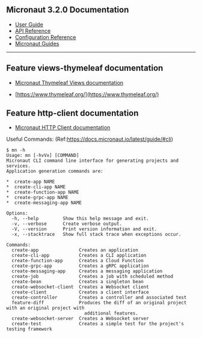## Micronaut 3.2.0 Documentation

- [User Guide](https://docs.micronaut.io/3.2.0/guide/index.html)
- [API Reference](https://docs.micronaut.io/3.2.0/api/index.html)
- [Configuration Reference](https://docs.micronaut.io/3.2.0/guide/configurationreference.html)
- [Micronaut Guides](https://guides.micronaut.io/index.html)
---

## Feature views-thymeleaf documentation

- [Micronaut Thymeleaf Views documentation](https://micronaut-projects.github.io/micronaut-views/latest/guide/index.html#thymeleaf)

- [https://www.thymeleaf.org/](https://www.thymeleaf.org/)

## Feature http-client documentation

- [Micronaut HTTP Client documentation](https://docs.micronaut.io/latest/guide/index.html#httpClient)

Useful Commands: (Ref:https://docs.micronaut.io/latest/guide/#cli) 

```
$ mn -h
Usage: mn [-hvVx] [COMMAND]
Micronaut CLI command line interface for generating projects and services.
Application generation commands are: 

*  create-app NAME
*  create-cli-app NAME
*  create-function-app NAME
*  create-grpc-app NAME
*  create-messaging-app NAME

Options:
  -h, --help         Show this help message and exit.
  -v, --verbose      Create verbose output.
  -V, --version      Print version information and exit.
  -x, --stacktrace   Show full stack trace when exceptions occur.

Commands: 
  create-app               Creates an application
  create-cli-app           Creates a CLI application
  create-function-app      Creates a Cloud Function
  create-grpc-app          Creates a gRPC application
  create-messaging-app     Creates a messaging application
  create-job               Creates a job with scheduled method
  create-bean              Creates a singleton bean
  create-websocket-client  Creates a Websocket client
  create-client            Creates a client interface
  create-controller        Creates a controller and associated test
  feature-diff             Produces the diff of an original project with an original project with
                             additional features.
  create-websocket-server  Creates a Websocket server
  create-test              Creates a simple test for the project's testing framework
```